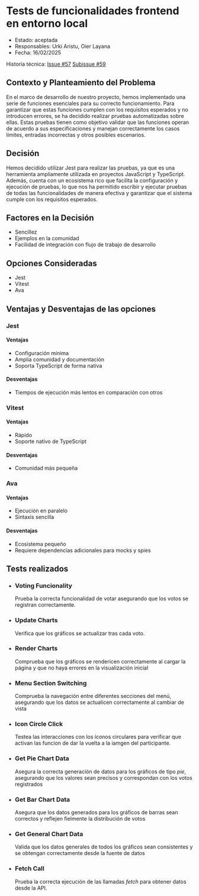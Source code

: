 # Tests de funcionalidades frontend en entorno local

* Estado: aceptada
* Responsables: Urki Aristu, Oier Layana
* Fecha: 16/02/2025

Historia técnica: [Issue #57](https://github.com/oielay/GTIO_Votacion/issues/57) [Subissue #59](https://github.com/oielay/GTIO_Votacion/issues/59)

## Contexto y Planteamiento del Problema

En el marco de desarrollo de nuestro proyecto, hemos implementado una serie de funciones esenciales para su correcto funcionamiento. Para garantizar que estas funciones cumplen con los requisitos esperados y no introducen errores, se ha decidido realizar pruebas automatizadas sobre ellas. Estas pruebas tienen como objetivo validar que las funciones operan de acuerdo a sus especificaciones y manejan correctamente los casos límites, entradas incorrectas y otros posibles escenarios.

## Decisión
Hemos decidido utilizar Jest para realizar las pruebas, ya que es una herramienta ampliamente utilizada en proyectos JavaScript y TypeScript. Además, cuenta con un ecosistema rico que facilita la configuración y ejecución de pruebas, lo que nos ha permitido escribir y ejecutar pruebas de todas las funcionalidades de manera efectiva y garantizar que el sistema cumple con los requisitos esperados.

## Factores en la Decisión 

* Sencillez
* Ejemplos en la comunidad
* Facilidad de integración con flujo de trabajo de desarrollo

## Opciones Consideradas

* Jest
* Vitest
* Ava

## Ventajas y Desventajas de las opciones

### Jest

#### Ventajas
- Configuración mínima
- Amplia comunidad y documentación
- Soporta TypeScript de forma nativa

#### Desventajas
- Tiempos de ejecución más lentos en comparación con otros

### Vitest

#### Ventajas
- Rápido
- Soporte nativo de TypeScript

#### Desventajas
- Comunidad más pequeña

### Ava

#### Ventajas
- Ejecución en paralelo
- Sintaxis sencilla

#### Desventajas
- Ecosistema pequeño
- Requiere dependencias adicionales para mocks y spies


## Tests realizados

- ### Voting Funcionality
    Prueba la correcta funcionalidad de votar asegurando que los votos se registran correctamente.

- ### Update Charts
    Verifica que los gráficos se actualizar tras cada voto.

- ### Render Charts
    Comprueba que los gráficos se rendericen correctamente al cargar la página y que no haya errores en la visualización inicial

- ### Menu Section Switching
    Comprueba la navegación entre diferentes secciones del menú, asegurando que los datos se actualicen correctamente al cambiar de vista

- ### Icon Circle Click
    Testea las interacciones con los íconos circulares para verificar que activan las funcion de dar la vuelta a la iamgen del participante.

- ### Get Pie Chart Data
     Asegura la correcta generación de datos para los gráficos de tipo *pie*, asegurando que los valores sean precisos y correspondan con los votos registrados

- ### Get Bar Chart Data
     Asegura que los datos generados para los gráficos de barras sean correctos y reflejen fielmente la distribución de votos

- ### Get General Chart Data
    Valida que los datos generales de todos los gráficos sean consistentes y se obtengan correctamente desde la fuente de datos

- ### Fetch Call
    Prueba la correcta ejecución de las llamadas *fetch* para obtener datos desde la API.